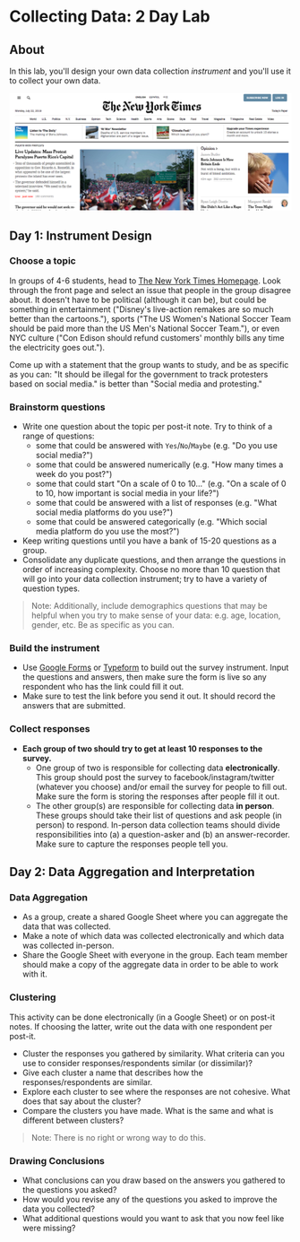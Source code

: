 # Collecting Data: 2 Day Lab

## About

In this lab, you'll design your own data collection _instrument_ and you'll use it to collect your own data.

![Homepage of the New York Times](./images/nytimes.png)

## Day 1: Instrument Design

### Choose a topic

In groups of 4-6 students, head to [The New York Times Homepage](https://nytimes.com). Look through the front page and select an issue that people in the group disagree about. It doesn't have to be political (although it can be), but could be something in entertainment ("Disney's live-action remakes are so much better than the cartoons."), sports ("The US Women's National Soccer Team should be paid more than the US Men's National Soccer Team."), or even NYC culture ("Con Edison should refund customers' monthly bills any time the electricity goes out.").

Come up with a statement that the group wants to study, and be as specific as you can: "It should be illegal for the government to track protesters based on social media." is better than "Social media and protesting."

### Brainstorm questions

- Write one question about the topic per post-it note. Try to think of a range of questions:
	- some that could be answered with `Yes`/`No`/`Maybe` (e.g. "Do you use social media?")
	- some that could be answered numerically (e.g. "How many times a week do you post?")
	- some that could start "On a scale of 0 to 10..." (e.g. "On a scale of 0 to 10, how important is social media in your life?")
	- some that could be answered with a list of responses (e.g. "What social media platforms do you use?")
	- some that could be answered categorically (e.g. "Which social media platform do you use the most?")
- Keep writing questions until you have a bank of 15-20 questions as a group.
- Consolidate any duplicate questions, and then arrange the questions in order of increasing complexity. Choose no more than 10 question that will go into your data collection instrument; try to have a variety of question types.
> Note: Additionally, include demographics questions that may be helpful when you try to make sense of your data: e.g. age, location, gender, etc. Be as specific as you can.

### Build the instrument

- Use [Google Forms](https://docs.google.com/forms) or [Typeform](https://www.typeform.com/) to build out the survey instrument. Input the questions and answers, then make sure the form is live so any respondent who has the link could fill it out.
- Make sure to test the link before you send it out. It should record the answers that are submitted.

### Collect responses

- **Each group of two should try to get at least 10 responses to the survey.**
	- One group of two is responsible for collecting data **electronically**. This group should post the survey to facebook/instagram/twitter (whatever you choose) and/or email the survey for people to fill out. Make sure the form is storing the responses after people fill it out.
	- The other group(s) are responsible for collecting data **in person**. These groups should take their list of questions and ask people (in person) to respond. In-person data collection teams should divide responsibilities into (a) a question-asker and (b) an answer-recorder. Make sure to capture the responses people tell you.

## Day 2: Data Aggregation and Interpretation

### Data Aggregation

- As a group, create a shared Google Sheet where you can aggregate the data that was collected.
- Make a note of which data was collected electronically and which data was collected in-person.
- Share the Google Sheet with everyone in the group. Each team member should make a copy of the aggregate data in order to be able to work with it.

### Clustering

This activity can be done electronically (in a Google Sheet) or on post-it notes. If choosing the latter, write out the data with one respondent per post-it.

- Cluster the responses you gathered by similarity. What criteria can you use to consider responses/respondents similar (or dissimilar)?
- Give each cluster a name that describes how the responses/respondents are similar.
- Explore each cluster to see where the responses are not cohesive. What does that say about the cluster?
- Compare the clusters you have made. What is the same and what is different between clusters?

> Note: There is no right or wrong way to do this.

### Drawing Conclusions

- What conclusions can you draw based on the answers you gathered to the questions you asked?
- How would you revise any of the questions you asked to improve the data you collected?
- What additional questions would you want to ask that you now feel like were missing?

